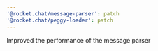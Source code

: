 ```yaml
---
'@rocket.chat/message-parser': patch
'@rocket.chat/peggy-loader': patch
---
```


Improved the performance of the message parser
